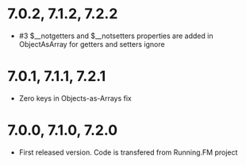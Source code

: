 7.0.2, 7.1.2, 7.2.2
===================
* \#3 $__notgetters and $__notsetters properties are added in ObjectAsArray for getters and setters ignore

7.0.1, 7.1.1, 7.2.1
===================
* Zero keys in Objects-as-Arrays fix

7.0.0, 7.1.0, 7.2.0
===================
* First released version. Code is transfered from Running.FM project